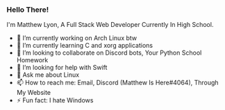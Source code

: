 ### Hello There! 

<!--
**MatthewIsHere/MatthewIsHere** is a ✨ _special_ ✨ repository because its `README.md` (this file) appears on your GitHub profile.
-->
I'm Matthew Lyon, A Full Stack Web Developer Currently In High School.

- 🔭 I’m currently working on Arch Linux btw
- 🌱 I’m currently learning C and xorg applications
- 👯 I’m looking to collaborate on Discord bots, Your Python School Homework 
- 🤔 I’m looking for help with Swift
- 💬 Ask me about Linux
- 📫 How to reach me: Email, Discord (Matthew Is Here#4064), Through My Website
- ⚡ Fun fact: I hate Windows
